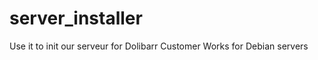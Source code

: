 server_installer
================
Use it to init our serveur for Dolibarr Customer
Works for Debian servers